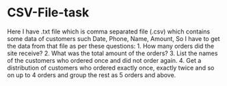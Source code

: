 # CSV-File-task
Here I have .txt file which is comma separated file (.csv) which contains some data of customers such Date, Phone, Name, Amount, So I have to get the data from that file as per these questions: 1. How many orders did the site receive?  2. What was the total amount of the orders?  3. List the names of the customers who ordered once and did not order again.  4. Get a distribution of customers who ordered exactly once, exactly twice and so on up to 4 orders and group the rest as 5 orders and above.
